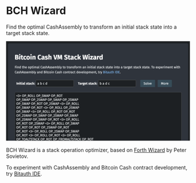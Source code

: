 # BCH Wizard

Find the optimal CashAssembly to transform an initial stack state into a target stack state.

[![Preview of BCH Wizard](preview.png)](https://bitjson.github.io/bch-wizard/)

BCH Wizard is a stack operation optimizer, based on [Forth Wizard](http://sovietov.com/app/forthwiz.html) by Peter Sovietov.

To experiment with CashAssembly and Bitcoin Cash contract development, try [Bitauth IDE](https://github.com/bitauth/bitauth-ide/).
